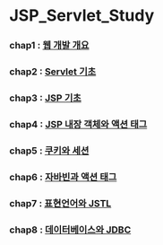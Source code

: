 # JSP_Servlet_Study
### chap1 : [웹 개발 개요](web01)
### chap2 : [Servlet 기초](web02)
### chap3 : [JSP 기초](web03)
### chap4 : [JSP 내장 객체와 액션 태그](web04)
### chap5 : [쿠키와 세션](web05)
### chap6 : [자바빈과 액션 태그](web06)
### chap7 : [표현언어와 JSTL](web07)
### chap8 : [데이터베이스와 JDBC](web08)